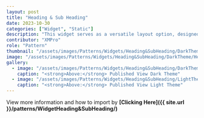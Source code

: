 ```yaml
---
layout: post
title: "Heading & Sub Heading"
date: 2023-10-30
categories: ["Widget", "Static"]
description: "This widget serves as a versatile layout option, designed for seamless integration with other widgets and elements within your interface."
contributor: "XMPro"
role: "Pattern"
thumbnail: "/assets/images/Patterns/Widgets/Heading&SubHeading/DarkTheme/Heading&SubHeadingPublishedMode.png"
image: "/assets/images/Patterns/Widgets/Heading&SubHeading/DarkTheme/Heading&SubHeadingPublishedMode.png"
gallery:
  - image: "/assets/images/Patterns/Widgets/Heading&SubHeading/DarkTheme/Heading&SubHeadingPublishedMode.png"
    caption: "<strong>Above:</strong> Published View Dark Theme"
  - image: "/assets/images/Patterns/Widgets/Heading&SubHeading/LightTheme/Heading&SubHeadingPublishedMode.png"
    caption: "<strong>Above:</strong> Published View Light Theme"
---
```


View more information and how to import by <strong>[Clicking Here]({{ site.url }}/patterns/WidgetHeading&SubHeading/)</strong>